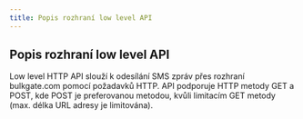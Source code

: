 ```yaml
---
title: Popis rozhraní low level API
---
```


## Popis rozhraní low level API
Low level HTTP API slouží k odesílání SMS zpráv přes rozhraní bulkgate.com pomocí požadavků HTTP. API podporuje HTTP metody GET a POST, kde POST je preferovanou metodou, kvůli limitacím GET metody (max. délka URL adresy je limitována).
